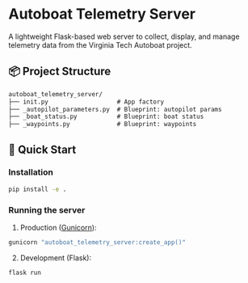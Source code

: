 # Autoboat Telemetry Server

A lightweight Flask-based web server to collect, display, and manage telemetry data from the Virginia Tech Autoboat project.

## 📦 Project Structure

```txt
autoboat_telemetry_server/
├── init.py                   # App factory
├── _autopilot_parameters.py  # Blueprint: autopilot params
├── _boat_status.py           # Blueprint: boat status
├── _waypoints.py             # Blueprint: waypoints
```

## 🚀 Quick Start

### Installation

```bash
pip install -e .
```

### Running the server

1. Production ([Gunicorn](https://gunicorn.org/)):

```bash
gunicorn "autoboat_telemetry_server:create_app()"
```

2. Development (Flask):

```bash
flask run
```
